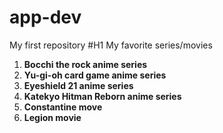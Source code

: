 # app-dev
My first repository
#H1 My favorite series/movies
1. **Bocchi the rock anime series**
2. **Yu-gi-oh card game anime series**
3. **Eyeshield 21 anime series**
4. **Katekyo Hitman Reborn anime series**
5. **Constantine move**
6. **Legion movie**
